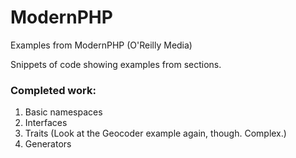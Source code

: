 # ModernPHP
Examples from ModernPHP (O'Reilly Media)

Snippets of code showing examples from sections.

### Completed work:

1. Basic namespaces
2. Interfaces
3. Traits (Look at the Geocoder example again, though. Complex.)
4. Generators
